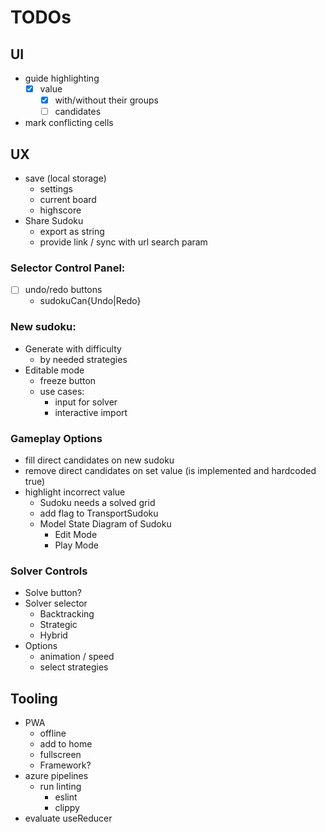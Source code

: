 # TODOs

## UI
- guide highlighting
  - [x] value
    - [x] with/without their groups
    - [ ] candidates
- mark conflicting cells

## UX
- save (local storage)
  - settings
  - current board
  - highscore
- Share Sudoku
  - export as string
  - provide link / sync with url search param

### Selector Control Panel:
- [ ] undo/redo buttons
  - sudokuCan{Undo|Redo}

### New sudoku:
- Generate with difficulty
  - by needed strategies
- Editable mode
  - freeze button
  - use cases:
    - input for solver
    - interactive import

### Gameplay Options
- fill direct candidates on new sudoku
- remove direct candidates on set value (is implemented and hardcoded true)
- highlight incorrect value
  - Sudoku needs a solved grid
  - add flag to TransportSudoku
  - Model State Diagram of Sudoku
    - Edit Mode
    - Play Mode

### Solver Controls
- Solve button?
- Solver selector
  - Backtracking
  - Strategic
  - Hybrid
- Options
    - animation / speed
    - select strategies

## Tooling
- PWA
  - offline
  - add to home
  - fullscreen
  - Framework?
- azure pipelines
  - run linting
    - eslint
    - clippy
- evaluate useReducer

